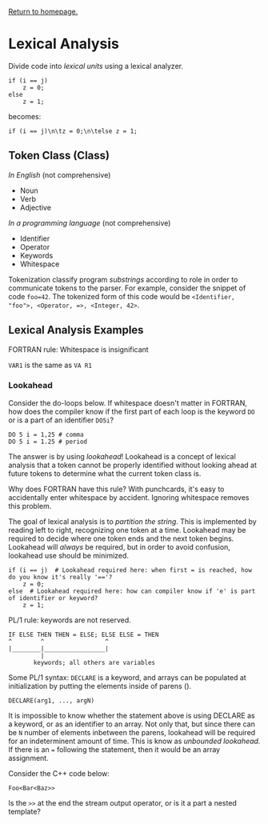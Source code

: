 <link rel='stylesheet' href='../../shared/style.css'>

<a href='../../index.html'>Return to homepage.</a>

# Lexical Analysis

Divide code into *lexical units* using a lexical analyzer.

```
if (i == j)
	z = 0;
else
	z = 1;
```

becomes:

```
if (i == j)\n\tz = 0;\n\telse z = 1;
```

## Token Class (Class)

*In English* (not comprehensive)

-	Noun
-	Verb
-	Adjective

*In a programming language* (not comprehensive)

-	Identifier
-	Operator
-	Keywords
-	Whitespace

Tokenization classify program *substrings* according to role in order to communicate tokens to the parser. For example, consider the snippet of code `foo=42`. The tokenized form of this code would be `<Identifier, "foo">, <Operator, =>, <Integer, 42>`.

## Lexical Analysis Examples

FORTRAN rule: Whitespace is insignificant

`VAR1` is the same as `VA R1`

### Lookahead

Consider the do-loops below. If whitespace doesn't matter in FORTRAN, how does the compiler know if
the first part of each loop is the keyword `DO` or is a part of an identifier `DO5i`?

```
DO 5 i = 1,25 # comma
DO 5 i = 1.25 # period
```

The answer is by using *lookahead*! Lookahead is a concept of lexical analysis that a token 
cannot be properly identified without looking ahead at future tokens to determine what the 
current token class is.

Why does FORTRAN have this rule? With punchcards, it's easy to accidentally enter whitespace 
by accident. Ignoring whitespace removes this problem.

The goal of lexical analysis is to *partition the string*. This is implemented by reading left to 
right, recognizing one token at a time. Lookahead may be required to decide where one token ends 
and the next token begins. Lookahead will *always* be required, but in order to avoid confusion, 
lookahead use should be minimized.

```
if (i == j)  # Lookahead required here: when first = is reached, how do you know it's really '=='?
	z = 0;
else  # Lookahead required here: how can compiler know if 'e' is part of identifier or keyword?
	z = 1;
```

PL/1 rule: keywords are not reserved.

```
IF ELSE THEN THEN = ELSE; ELSE ELSE = THEN
^        ^                 ^
|________|_________________|
         |
       keywords; all others are variables
```

Some PL/1 syntax: `DECLARE` is a keyword, and arrays can be populated at initialization by putting the elements inside of parens ().

```
DECLARE(arg1, ..., argN)
```

It is impossible to know whether the statement above is using DECLARE as a keyword, or as an identifier to an array. Not only that, but since there can be `N` number of elements inbetween the parens, lookahead will be required for an indeterminent amount of time. This is know as *unbounded lookahead.* If there is an `=` following the statement, then it would be an array assignment.

Consider the C++ code below:

```
Foo<Bar<Baz>>
```

Is the `>>` at the end the stream output operator, or is it a part a nested template?
